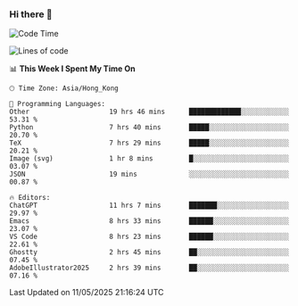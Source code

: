 ### Hi there 👋

<!--
**nicehiro/nicehiro** is a ✨ _special_ ✨ repository because its `README.md` (this file) appears on your GitHub profile.

Here are some ideas to get you started:

- 🔭 I’m currently working on ...
- 🌱 I’m currently learning ...
- 👯 I’m looking to collaborate on ...
- 🤔 I’m looking for help with ...
- 💬 Ask me about ...
- 📫 How to reach me: ...
- 😄 Pronouns: ...
- ⚡ Fun fact: ...
-->

<!--START_SECTION:waka-->
![Code Time](http://img.shields.io/badge/Code%20Time-650%20hrs%2034%20mins-blue)

![Lines of code](https://img.shields.io/badge/From%20Hello%20World%20I%27ve%20Written-1.7%20million%20lines%20of%20code-blue)

📊 **This Week I Spent My Time On** 

```text
🕑︎ Time Zone: Asia/Hong_Kong

💬 Programming Languages: 
Other                    19 hrs 46 mins      █████████████░░░░░░░░░░░░   53.31 % 
Python                   7 hrs 40 mins       █████░░░░░░░░░░░░░░░░░░░░   20.70 % 
TeX                      7 hrs 29 mins       █████░░░░░░░░░░░░░░░░░░░░   20.21 % 
Image (svg)              1 hr 8 mins         █░░░░░░░░░░░░░░░░░░░░░░░░   03.07 % 
JSON                     19 mins             ░░░░░░░░░░░░░░░░░░░░░░░░░   00.87 % 

🔥 Editors: 
ChatGPT                  11 hrs 7 mins       ███████░░░░░░░░░░░░░░░░░░   29.97 % 
Emacs                    8 hrs 33 mins       ██████░░░░░░░░░░░░░░░░░░░   23.07 % 
VS Code                  8 hrs 23 mins       ██████░░░░░░░░░░░░░░░░░░░   22.61 % 
Ghostty                  2 hrs 45 mins       ██░░░░░░░░░░░░░░░░░░░░░░░   07.45 % 
AdobeIllustrator2025     2 hrs 39 mins       ██░░░░░░░░░░░░░░░░░░░░░░░   07.16 % 
```


 Last Updated on 11/05/2025 21:16:24 UTC
<!--END_SECTION:waka-->
